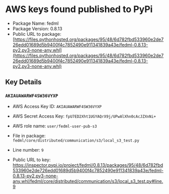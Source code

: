 # AWS keys found published to PyPi

* Package Name: fedml
* Package Version: 0.8.13
* Public URL to package: [https://files.pythonhosted.org/packages/95/48/6d782fbd533960e2de726edd01689d5b9400f4c7852490e911341839a43e/fedml-0.8.13-py2.py3-none-any.whl](https://files.pythonhosted.org/packages/95/48/6d782fbd533960e2de726edd01689d5b9400f4c7852490e911341839a43e/fedml-0.8.13-py2.py3-none-any.whl)

## Key Details

### `AKIAUAWARWF4SW36VYXP`

* AWS Access Key ID: `AKIAUAWARWF4SW36VYXP`
* AWS Secret Access Key: `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` 
* AWS role name: `user/fedml-user-pub-s3`
* File in package: `fedml/core/distributed/communication/s3/local_s3_test.py`
* Line number: `9`

* Public URL to key: https://inspector.pypi.io/project/fedml/0.8.13/packages/95/48/6d782fbd533960e2de726edd01689d5b9400f4c7852490e911341839a43e/fedml-0.8.13-py2.py3-none-any.whl/fedml/core/distributed/communication/s3/local_s3_test.py#line.9


